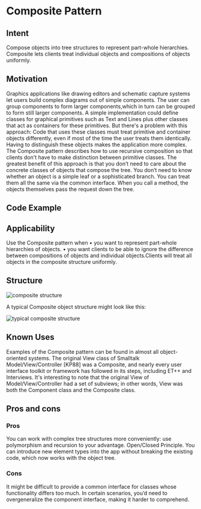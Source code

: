 # Composite Pattern

## Intent
Compose objects into tree structures to represent part-whole hierarchies. Composite lets clients treat individual objects and compositions of objects uniformly.

## Motivation
Graphics applications like drawing editors and schematic capture systems let users build complex diagrams out of simple components. 
The user can group components to form larger components,which in turn can be grouped to form still larger components.
A simple implementation could define classes for graphical primitives such as Text and Lines plus other classes that act as containers for these primitives.
But there's a problem with this approach: Code that uses these classes must treat primitive and container objects differently, even if most of the time the user treats them identically.
Having to distinguish these objects makes the application more complex. The Composite pattern describes how to use recursive composition so that clients don't have to make distinction between primitive classes.
The greatest benefit of this approach is that you don’t need to care about the concrete classes of objects that compose the tree. 
You don’t need to know whether an object is a simple leaf or a sophisticated branch. 
You can treat them all the same via the common interface. When you call a method, the objects themselves pass the request down the tree.

## Code Example

## Applicability
Use the Composite pattern when
• you want to represent part-whole hierarchies of objects.
• you want clients to be able to ignore the difference between compositions of objects and individual objects.Clients will treat all objects in the composite structure uniformly.

## Structure

![composite structure](https://user-images.githubusercontent.com/60928120/177438824-953a5ce6-b717-4a48-af14-9acd94622d82.jpeg)

A typical Composite object structure might look like this:

![typical composite structure](https://user-images.githubusercontent.com/60928120/177438888-6d864c3b-8358-4ff8-b663-e9e4eb59359d.png)

## Known Uses
Examples of the Composite pattern can be found in almost all object-oriented systems.
The original View class of Smalltalk Model/View/Controller [KP88] was a Composite, and nearly every user interface toolkit or framework has followed in its steps, including ET++  and Interviews.
It's interesting to note that the original View of Model/View/Controller had a set of subviews; in other words, View was both the Component class and the Composite class.

## Pros and cons

### Pros
 You can work with complex tree structures more conveniently: use polymorphism and recursion to your advantage.
 Open/Closed Principle. You can introduce new element types into the app without breaking the existing code, which now works with the object tree.
 
### Cons
It might be difficult to provide a common interface for classes whose functionality differs too much. In certain scenarios, you’d need to overgeneralize the component interface, making it harder to comprehend.
